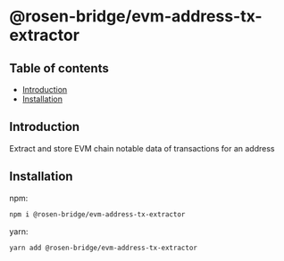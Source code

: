 # @rosen-bridge/evm-address-tx-extractor

## Table of contents

- [Introduction](#introduction)
- [Installation](#installation)

## Introduction

Extract and store EVM chain notable data of transactions for an address

## Installation

npm:

```sh
npm i @rosen-bridge/evm-address-tx-extractor
```

yarn:

```sh
yarn add @rosen-bridge/evm-address-tx-extractor
```
